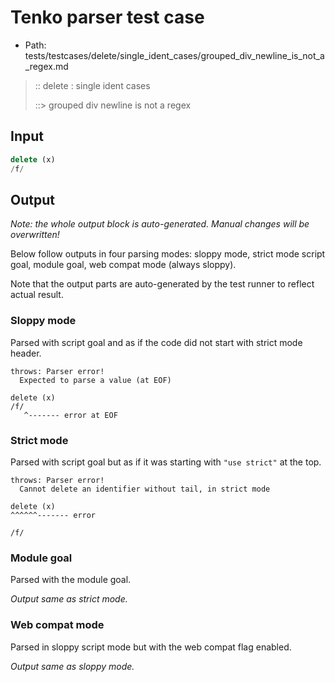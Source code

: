 # Tenko parser test case

- Path: tests/testcases/delete/single_ident_cases/grouped_div_newline_is_not_a_regex.md

> :: delete : single ident cases
>
> ::> grouped div newline is not a regex

## Input

`````js
delete (x)
/f/
`````

## Output

_Note: the whole output block is auto-generated. Manual changes will be overwritten!_

Below follow outputs in four parsing modes: sloppy mode, strict mode script goal, module goal, web compat mode (always sloppy).

Note that the output parts are auto-generated by the test runner to reflect actual result.

### Sloppy mode

Parsed with script goal and as if the code did not start with strict mode header.

`````
throws: Parser error!
  Expected to parse a value (at EOF)

delete (x)
/f/
   ^------- error at EOF
`````

### Strict mode

Parsed with script goal but as if it was starting with `"use strict"` at the top.

`````
throws: Parser error!
  Cannot delete an identifier without tail, in strict mode

delete (x)
^^^^^^------- error

/f/
`````


### Module goal

Parsed with the module goal.

_Output same as strict mode._

### Web compat mode

Parsed in sloppy script mode but with the web compat flag enabled.

_Output same as sloppy mode._
